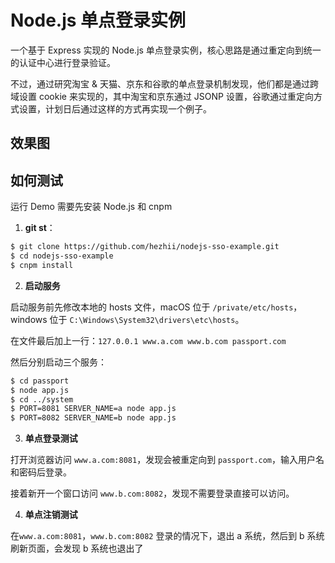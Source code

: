 # Node.js 单点登录实例

一个基于 Express 实现的 Node.js 单点登录实例，核心思路是通过重定向到统一的认证中心进行登录验证。

不过，通过研究淘宝 & 天猫、京东和谷歌的单点登录机制发现，他们都是通过跨域设置 cookie 来实现的，其中淘宝和京东通过 JSONP 设置，谷歌通过重定向方式设置，计划日后通过这样的方式再实现一个例子。

## 效果图

## 如何测试

运行 Demo 需要先安装 Node.js 和 cnpm

1.  **git st**：

```bash
$ git clone https://github.com/hezhii/nodejs-sso-example.git
$ cd nodejs-sso-example
$ cnpm install
```

2.  **启动服务**

启动服务前先修改本地的 hosts 文件，macOS 位于 `/private/etc/hosts`，windows 位于 `C:\Windows\System32\drivers\etc\hosts`。

在文件最后加上一行：`127.0.0.1 www.a.com www.b.com passport.com`

然后分别启动三个服务：

```bash
$ cd passport
$ node app.js
$ cd ../system
$ PORT=8081 SERVER_NAME=a node app.js
$ PORT=8082 SERVER_NAME=b node app.js
```

3.  **单点登录测试**

打开浏览器访问 `www.a.com:8081`，发现会被重定向到 `passport.com`，输入用户名和密码后登录。

接着新开一个窗口访问 `www.b.com:8082`，发现不需要登录直接可以访问。

4.  **单点注销测试**

在`www.a.com:8081`，`www.b.com:8082` 登录的情况下，退出 a 系统，然后到 b 系统刷新页面，会发现 b 系统也退出了
